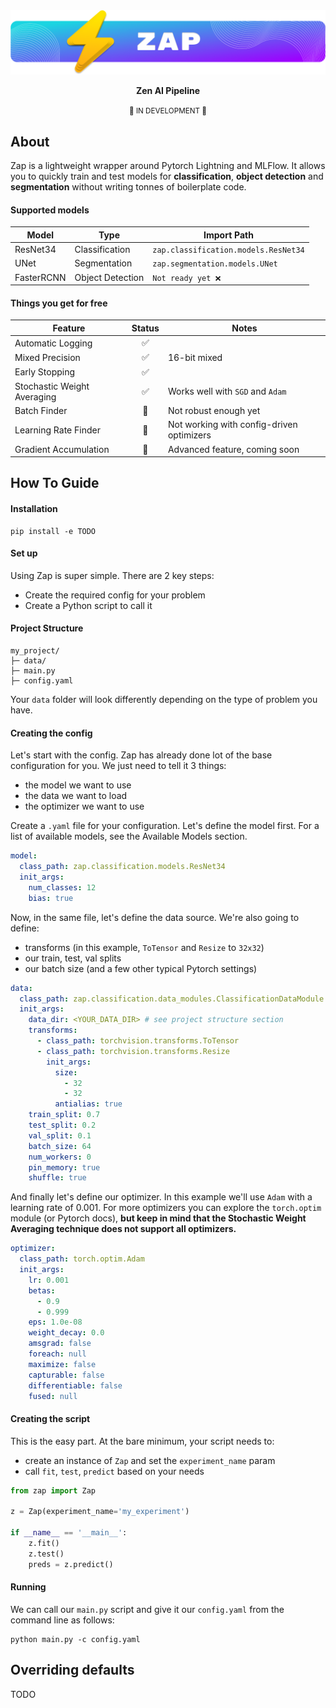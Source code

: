 <div align="center">

<img alt="Lightning" src="logo.png" style="max-width: 100%;">
<br/>

**Zen AI Pipeline**

<small>🚧 IN DEVELOPMENT 🚧</small>

</div>

## About

Zap is a lightweight wrapper around Pytorch Lightning and MLFlow. It allows you to quickly train and test models for **classification**, **object detection** and **segmentation** without writing tonnes of boilerplate code.

#### Supported models

| Model      | Type             | Import Path                          |
| ---------- | ---------------- | ------------------------------------ |
| ResNet34   | Classification   | `zap.classification.models.ResNet34` |
| UNet       | Segmentation     | `zap.segmentation.models.UNet`       |
| FasterRCNN | Object Detection | `Not ready yet ❌ `                  |

#### Things you get for free

| Feature                     | Status | Notes                                     |
| --------------------------- | :----: | ----------------------------------------- |
| Automatic Logging           |   ✅   |                                           |
| Mixed Precision             |   ✅   | 16-bit mixed                              |
| Early Stopping              |   ✅   |                                           |
| Stochastic Weight Averaging |   ✅   | Works well with `SGD` and `Adam`          |
| Batch Finder                |   🚧   | Not robust enough yet                     |
| Learning Rate Finder        |   🚧   | Not working with config-driven optimizers |
| Gradient Accumulation       |   🚧   | Advanced feature, coming soon             |

## How To Guide

#### Installation

```
pip install -e TODO
```

#### Set up

Using Zap is super simple. There are 2 key steps:

- Create the required config for your problem
- Create a Python script to call it

#### Project Structure

```
my_project/
├─ data/
├─ main.py
├─ config.yaml

```

Your `data` folder will look differently depending on the type of problem you have.

#### Creating the config

Let's start with the config. Zap has already done lot of the base configuration for you. We just need to tell it 3 things:

- the model we want to use
- the data we want to load
- the optimizer we want to use

Create a `.yaml` file for your configuration. Let's define the model first. For a list of available models, see the Available Models section.

```yaml
model:
  class_path: zap.classification.models.ResNet34
  init_args:
    num_classes: 12
    bias: true
```

Now, in the same file, let's define the data source. We're also going to define:

- transforms (in this example, `ToTensor` and `Resize` to `32x32`)
- our train, test, val splits
- our batch size (and a few other typical Pytorch settings)

```yaml
data:
  class_path: zap.classification.data_modules.ClassificationDataModule
  init_args:
    data_dir: <YOUR_DATA_DIR> # see project structure section
    transforms:
      - class_path: torchvision.transforms.ToTensor
      - class_path: torchvision.transforms.Resize
        init_args:
          size:
            - 32
            - 32
          antialias: true
    train_split: 0.7
    test_split: 0.2
    val_split: 0.1
    batch_size: 64
    num_workers: 0
    pin_memory: true
    shuffle: true
```

And finally let's define our optimizer. In this example we'll use `Adam` with a learning rate of 0.001. For more optimizers you can explore the `torch.optim` module (or Pytorch docs), **but keep in mind that the Stochastic Weight Averaging technique does not support all optimizers.**

```yaml
optimizer:
  class_path: torch.optim.Adam
  init_args:
    lr: 0.001
    betas:
      - 0.9
      - 0.999
    eps: 1.0e-08
    weight_decay: 0.0
    amsgrad: false
    foreach: null
    maximize: false
    capturable: false
    differentiable: false
    fused: null
```

#### Creating the script

This is the easy part. At the bare minimum, your script needs to:

- create an instance of `Zap` and set the `experiment_name` param
- call `fit`, `test`, `predict` based on your needs

```python
from zap import Zap

z = Zap(experiment_name='my_experiment')

if __name__ == '__main__':
    z.fit()
    z.test()
    preds = z.predict()
```

#### Running

We can call our `main.py` script and give it our `config.yaml` from the command line as follows:

```
python main.py -c config.yaml
```

## Overriding defaults

TODO
